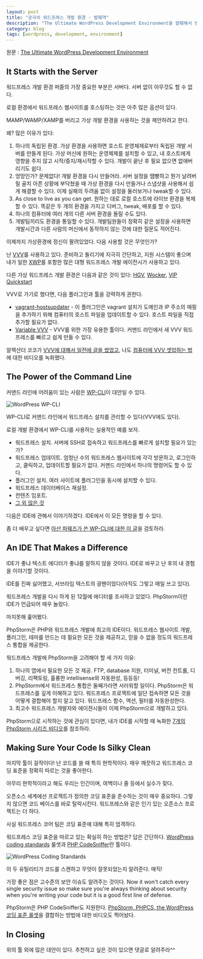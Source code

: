 ```yaml
---
layout: post
title: "궁극의 워드프레스 개발 환경 - 발췌역"
description: "The Ultimate WordPress Development Environment을 발췌해서 번역"
category: blog
tags: [wordpress, development, environment]
---
```


원문 : [The Ultimate WordPress Development Environment](http://www.sitepoint.com/ultimate-wordpress-development-environment/?utm_content=buffer4fe5c&utm_medium=social&utm_source=twitter.com&utm_campaign=buffer)

## It Starts with the Server

워드프레스 개발 환경 퍼즐의 가장 중요한 부분은 서버다. 서버 없이 아무것도 할 수 없다.

로컬 환경에서 워드프레스 웹사이트를 호스팅하는 것은 아주 많은 옵션이 있다.

MAMP/WAMP/XAMP를 버리고 가상 개발 환경을 사용하는 것을 제안하려고 한다.

왜? 많은 이유가 있다:

1. 하나의 독립된 환경. 가상 환경을 사용하면 호스트 운영체제로부터 독립된 개발 서버를 만들게 된다. 가상 머신에 원하는 운영체제를 설치할 수 있고, 내 호스트에게 영향을 주지 않고 시작/중지/재시작할 수 있다. 개발이 끝난 후 필요 없으면 없애버리기도 쉽다.
2. 엉망인가? 문제없다! 개발 환경을 다시 만들어라. 서버 설정을 땜빵하고 뭔가 날려버릴 골치 아픈 상황에 부닥쳤을 때 가상 환경을 다시 만들거나 스냅샷을 사용해서 쉽게 해결할 수 있다. 이제 실패의 두려움 없이 설정을 둘러보거나 tweak할 수 있다.
3. As close to live as you can get. 원하는 대로 로컬 호스트에 라이브 환경을 복제할 수 있다. 똑같은 두 개의 환경을 가지고 디버그, tweak, 배포를 할 수 있다.
4. 하나의 컴퓨터에 여러 개의 다른 서버 환경을 돌릴 수도 있다.
5. 개발팀끼리도 환경을 통일할 수 있다. 개발팀원들이 정확히 같은 설정을 사용하면 개발시간과 다른 사람의 머신에서 동작하지 않는 것에 대한 질문도 적어진다.

이제까지 가상환경에 정신이 팔려있었다. 다음 사용할 것은 무엇인가?

난 [VVV](https://github.com/Varying-Vagrant-Vagrants/VVV)를 사용하고 있다. 준비하고 돌리기에 지극히 간단하고, 지원 시스템이 좋으며 내가 일한 [XWP](https://xwp.co/)를 포함한 많은 대형 워드프레스 개발 에이전시가 사용하고 있다.

다른 가상 워드프레스 개발 환경은 다음과 같은 것이 있다: [HGV](https://github.com/wpengine/hgv), [Wocker](http://wckr.github.io/), [VIP Quickstart](https://github.com/Automattic/vip-quickstart)

VVV로 가기로 했다면, 다음 플러그인과 툴을 강력하게 권한다.

* [vagrant-hostsupdater](https://github.com/cogitatio/vagrant-hostsupdater) - 이 플러그인은 vagrant 설치가 도메인과 IP 주소의 매핑을 추가하기 위해 컴퓨터의 호스트 파일을 업데이트할 수 있다. 호스트 파일을 직접 추가할 필요가 없다.
* [Variable VVV](https://github.com/bradp/vv) - VVV를 위한 가장 유용한 툴이다. 커맨드 라인에서 새 VVV 워드프레스를 빠르고 쉽게 만들 수 있다.

알렉산더 코코가 [VVV에 대해서 일전에 글을 썼었고](http://www.sitepoint.com/wordpress-meets-vagrant-vvv/), 나도 [컴퓨터에 VVV 셋업하는 법](https://mattgeri.com/article/wordpress-vvv/)에 대한 비디오를 녹화했다.

## The Power of the Command Line

커맨드 라인에 어려움이 있는 사람은 [WP-CLI](http://wp-cli.org/)이 대안일 수 있다.

![WordPress WP-CLI](http://dab1nmslvvntp.cloudfront.net/wp-content/uploads/2016/04/1461864990wp-cli-wordpress-1024x275.gif)

WP-CLI로 커맨드 라인에서 워드프레스 설치를 관리할 수 있다(VVV에도 있다).

로컬 개발 환경에서 WP-CLI를 사용하는 실용적인 예를 보자.

* 워드프레스 설치. 서버에 SSH로 접속하고 워드프레스를 빠르게 설치할 필요가 있는가?
* 워드프레스 업데이트. 엄청난 수의 워드프레스 웹사이트에 각각 방문하고, 로그인하고, 클릭하고, 업데이트할 필요가 없다. 커맨드 라인에서 하나의 명령어도 할 수 있다.
* 플러그인 설치. 여러 사이트에 플러그인을 동시에 설치할 수 있다.
* 워드프레스 데이터베이스 재설정.
* 컨텐츠 임포트.
* [그 외 많은 것](http://wp-cli.org/commands/)

다음은 IDE에 관해서 이야기하겠다. IDE에서 이 모든 명령을 할 수 있다.

좀 더 배우고 싶다면 [아산 파웨즈가 쓴 WP-CLI에 대한 이 글](http://www.sitepoint.com/wp-cli/)을 검토하라.


## An IDE That Makes a Difference

IDE가 좋냐 텍스트 에디터가 좋냐를 말하지 않을 것이다. IDE로 바꾸고 난 후의 내 경험을 이야기할 것이다.

IDE를 진짜 싫어했고, 서브라임 텍스트의 광팬이었다(아직도 그렇고 매일 쓰고 있다).

워드프레스 개발을 다시 하게 된 12월에 에디터를 조사하고 있었다. PhpStorm이란 IDE가 언급되어 매우 놀랐다.

마지못해 훑어봤다.

PhpStorm은 PHP와 워드프레스 개발에 최고의 IDE이다. 워드프레스 웹사이트 개발, 플러그인, 테마를 만드는 데 필요한 모든 것을 제공하고, 믿을 수 없을 정도의 워드프레스 통합을 제공한다.

워드프레스 개발에 PhpStorm을 고려해야 할 세 가지 이유:

1. 하나의 앱에서 필요한 모든 것 제공. FTP, database 지원, 터미널, 버전 컨트롤, 디버깅, 리팩토링, 훌륭한 intellisense와 자동완성, 등등등!
2. PhpStorm에서 워드프레스 통합은 둘째가라면 서러워할 일이다. PhpStorm은 워드프레스를 깊게 이해하고 있다. 워드프레스 프로젝트에 일단 접속하면 모든 것을 어떻게 결합해야 할지 알고 있다. 워드프레스 함수, 액션, 필터를 자동완성한다.
3. 최고수 워드프레스 개발자와 에이젼시들이 이제 PhpStorm으로 개발하고 있다.

PhpStorm으로 시작하는 것에 관심이 있다면, 내가 IDE를 시작할 때 녹화한 [7개의 PhpStorm 시리즈 비디오](https://mattgeri.com/article/phpstorm-for-wordpress-development/)를 참조하라.

## Making Sure Your Code Is Silky Clean

마지막 툴이 걸작이다! 난 코드를 쓸 때 특히 현학적이다. 매우 깨끗하고 워드프레스 코딩 표준을 정확히 따르는 것을 좋아한다.

아무리 현학적이라고 해도 우리는 인간이며, 여백이나 줄 등에서 실수가 잦다.

오픈소스 세계에선 프로젝트가 정의한 코딩 표준을 준수하는 것이 매우 중요하다. 그렇지 않으면 코드 베이스를 바로 탈락시킨다. 워드프레스와 같은 인기 있는 오픈소스 프로젝트는 더 하다.

사실 워드프레스 코어 팀은 코딩 표준에 대해 특히 엄격하다.

워드프레스 코딩 표준을 따르고 있는 확실히 하는 방법은? 답은 간단하다. [WordPress coding standards](https://github.com/WordPress-Coding-Standards/WordPress-Coding-Standards) 룰셋과 [PHP CodeSniffer](https://github.com/squizlabs/PHP_CodeSniffer)란 툴이다.

![WordPress Coding Standards](http://dab1nmslvvntp.cloudfront.net/wp-content/uploads/2016/04/1461865716WordPress-Coding-Standards-1024x504.png)

이 두 유틸리티가 코드를 스캔하고 무엇이 잘못되었는지 알려준다. 매직!

가장 좋은 점은 고수준의 보안 이슈도 알려주는 것이다. Now it won't catch every single security issue so make sure you're always thinking about security when you're writing your code but it is a good first line of defense.

PhpStorm은 PHP CodeSniffer도 지원한다. [PhpStorm, PHPCS, the WordPress 코딩 표준 룰셋](https://mattgeri.com/article/wordpress-coding-standards/)을 결합하는 방법에 대한 비디오도 찍어놨다.

## In Closing

위의 툴 외에 많은 대안이 있다. 추천하고 싶은 것이 있으면 댓글로 알려주라^^



